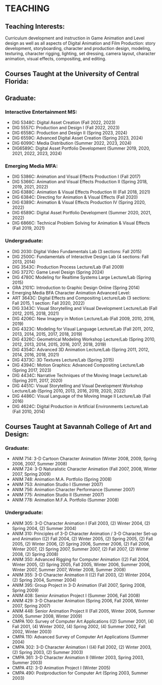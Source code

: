 # TEACHING 

## Teaching Interests:
Curriculum development and instruction in Game Animation and Level design as well as all aspects of Digital Animation and Film Production: story development, storyboarding, character and production design, modeling, texturing, character rigging, lighting, set dressing, camera layout, character animation, visual effects, compositing, and editing.

## Courses Taught at the University of Central Florida:

## Graduate:
### Interactive Entertainment MS:
- DIG 5348C: Digital Asset Creation (Fall 2022, 2023)
- DIG 5557C: Production and Design I (Fall 2022, 2023) 
- DIG 6558C: Production and Design II (Spring 2023, 2024)
- DIG 6559C: Advanced Digital Asset Creation (Spring 2023, 2024)
- DIG 6099C: Media Distribution (Summer 2022, 2023, 2024)
- DIG6589C: Digital Asset Portfolio Development (Summer 2019, 2020, 2021, 2022, 2023, 2024)

### Emerging Media MFA:
- DIG 5386C: Animation and Visual Effects Production I (Fall 2017)
- DIG 5366C: Animation and Visual Effects Production II (Spring 2018, 2019, 2021, 2022)
- DIG 6388C: Animation & Visual Effects Production III (Fall 2018, 2021)
- DIG 6384C: Directing for Animation & Visual Effects (Fall 2020)	
- DIG 6389C: Animation & Visual Effects Production IV (Spring 2020, 2022)
- DIG 6589C: Digital Asset Portfolio Development (Summer 2020, 2021, 2022)
- DIG 6866C: Technical Problem Solving for Animation & Visual Effects (Fall 2019, 2021)

### Undergraduate:
- DIG 2030: Digital Video Fundamentals Lab (3 sections: Fall 2015) 
- DIG 2500C: Fundamentals of Interactive Design Lab (4 sections: Fall 2013, 2014)
- DIG 3543C: Production Process Lecture/Lab (Fall 2009)
- DIG 3727C: Game Level Design (Spring 2024)
- DIG 4780C Modeling for Realtime Systems Large Lecture/Lab (Spring 2015)
- GRA 2101C: Introduction to Graphic Design Online (Spring 2014)
- Emerging Media BFA Character Animation Advanced Level:
- ART 3643C: Digital Effects and Compositing Lecture/Lab (3 sections: Fall 2015, 1 section: Fall 2020, 2022)
- DIG 3343C: Visual Storytelling and Visual Development Lecture/Lab (Fall 2012, 2015, 2018, 2021)
- DIG 4206C: New Imagery in Motion Lecture/Lab (Fall 2009, 2010, 2016, 2019)
- DIG 4323C: Modeling for Visual Language Lecture/Lab (Fall 2011, 2012, 2013, 2014, 2015, 2017, 2018, 
          2019)
- DIG 4326C: Geometrical Modeling Workshop Lecture/Lab (Spring 2010, 2012, 2013, 2014, 2015, 2016,
          2017, 2018, 2019)
- DIG 4354C: Advanced 3D Animation Lecture/Lab (Spring 2011, 2012, 2014, 2016, 2018, 2021)
- DIG 4373C: 3D Textures Lecture/Lab (Spring 2015)
- DIG 4394C: Motion Graphics: Advanced Compositing Lecture/Lab (Spring 2017, 2023)
- DIG 4434C: Narrative Techniques of the Moving Image Lecture/Lab (Spring 2011, 2017, 2020)
- DIG 4451C: Visual Storytelling and Visual Development Workshop Lecture/Lab (Spring 2010, 2013, 
          2016, 2019, 2020, 2022)
- DIG 4486C: Visual Language of the Moving Image II Lecture/Lab (Fall 2016)
- DIG 4624C: Digital Production in Artificial Environments Lecture/Lab (Fall 2010, 2014)

## Courses Taught at Savannah College of Art and Design:
### Graduate:
- ANIM 714: 3-D Cartoon Character Animation (Winter 2008, 2009, Spring 2006, 2007, Summer 2008)
- ANIM 724: 3-D Naturalistic Character Animation (Fall 2007, 2008, Winter 2007, Spring 2009)
- ANIM 748: Animation M.A. Portfolio (Spring 2008)	 
- ANIM 753: Animation Studio I (Summer 2007)	 
- ANIM 756: Animation Character Performance (Summer 2007)	 
- ANIM 775: Animation Studio II (Summer 2007)
- ANIM 778: Animation M.F.A. Portfolio (Summer 2008)		 
	
### Undergraduate:
- ANIM 305: 3-D Character Animation I (Fall 2003, (2) Winter 2004, (2) Spring 2004, (2) Summer 2004)
- ANIM 310: Principles of 3-D Character Animation / 3-D Character Set-up and Animation ((2) Fall 2004, 
(2) Winter 2005, (2) Spring 2005, (2) Fall 2005, (2) Winter 2006, (2) Spring 2006, Summer 2006, (2) Fall 2006, Winter 2007, (2) Spring 2007, Summer 2007, (2) Fall 2007, (2) Winter 2008, (2) Spring 2008)
- ANIM 350: Advanced Rigging for Computer Animation ((2) Fall 2004, Winter 2005, (2) Spring 2005, 
Fall 2005, Winter 2006, Summer 2006, Winter 2007, Summer 2007, Winter 2008, Summer 2008)
- ANIM 355: 3-D Character Animation II ((2) Fall 2003, (2) Winter 2004, (2) Spring 2004, Summer 2004)
- ANIM 395: Group Project in 3-D Animation (Fall 2007, Spring 2008, Spring 2009) 
- ANIM 408: Senior Animation Project I (Summer 2006, Fall 2008)	  
- ANIM 429: 3-D Character Animation (Spring 2006, Fall 2006, Winter 2007, Spring 2007)
- ANIM 448: Senior Animation Project II (Fall 2005, Winter 2006, Summer 2006, Summer 2008, 
        Winter 2009)
- CMPA 100: Survey of Computer Art Applications ((2) Summer 2001, (4) Fall 2001, (4) Winter 2002, 
        (4) Spring 2002, (4) Summer 2002, Fall 2002, Winter 2003)
- CMPA 110: Advanced Survey of Computer Art Applications (Summer 2004)
- CMPA 302: 3-D Character Animation I ((4) Fall 2002, (2) Winter 2003, (2) Spring 2003, 
        (2) Summer 2003) 
- CMPA 361: 3-D Character Animation II (Winter 2003, Spring 2003, Summer 2003)
- CMPA 412: 3-D Animation Project I (Winter 2005)
- CMPA 490: Postproduction for Computer Art (Spring 2003, Summer 2003)

